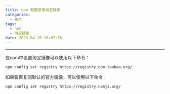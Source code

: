 ```yaml
---
title: npm 配置使用淘宝镜像
categories:
  - 技术
tags:
  - npm
  - 淘宝镜像
date: 2023-04-10 10:07:36
---
```


---
在npm中设置淘宝镜像可以使用以下命令：

```
npm config set registry https://registry.npm.taobao.org/
```

如果要恢复回默认的官方镜像，可以使用以下命令：

```
npm config set registry https://registry.npmjs.org/
```